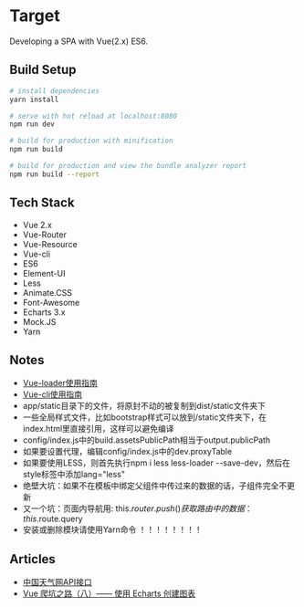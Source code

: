# Target
Developing a SPA with Vue(2.x) ES6.

## Build Setup

``` bash
# install dependencies
yarn install

# serve with hot reload at localhost:8080
npm run dev

# build for production with minification
npm run build

# build for production and view the bundle analyzer report
npm run build --report
```

## Tech Stack
* Vue 2.x
* Vue-Router
* Vue-Resource
* Vue-cli
* ES6
* Element-UI
* Less
* Animate.CSS
* Font-Awesome
* Echarts 3.x
* Mock.JS
* Yarn

## Notes
* [Vue-loader使用指南](http://vue-loader.vuejs.org/en/)
* [Vue-cli使用指南](http://vuejs-templates.github.io/webpack/)
* app/static目录下的文件，将原封不动的被复制到dist/static文件夹下
* 一些全局样式文件，比如bootstrap样式可以放到/static文件夹下，在index.html里直接引用，这样可以避免编译
* config/index.js中的build.assetsPublicPath相当于output.publicPath
* 如果要设置代理，编辑config/index.js中的dev.proxyTable
* 如果要使用LESS，则首先执行npm i less less-loader --save-dev，然后在style标签中添加lang="less"
* 绝壁大坑：如果不在模板中绑定父组件中传过来的数据的话，子组件完全不更新
* 又一个坑：页面内导航用: this.$router.push() 获取路由中的数据：this.$route.query
* 安装或删除模块请使用Yarn命令 ！！！！！！！！

## Articles
* [中国天气网API接口](http://www.voidcn.com/blog/lgh1992314/article/p-6151991.html)
* [Vue 爬坑之路（八）—— 使用 Echarts 创建图表](http://www.cnblogs.com/wisewrong/p/6558001.html)
